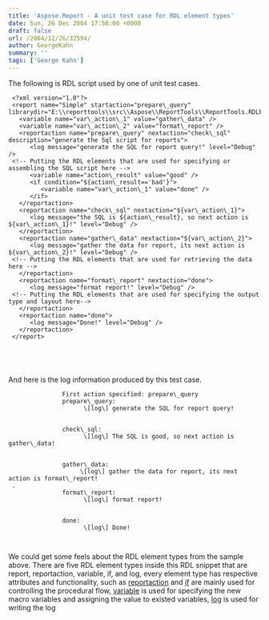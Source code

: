 ```yaml
---
title: 'Aspose.Report - A unit test case for RDL element types'
date: Sun, 26 Dec 2004 17:58:00 +0000
draft: false
url: /2004/12/26/32594/
author: GeorgeKahn
summary: ''
tags: ['George Kahn']
---
```


The following is RDL script used by one of unit test cases.

```
 <?xml version="1.0"?>
 <report name="Simple" startaction="prepare\_query"  librarydir="E:\\reporttools\\src\\Aspose\\ReportTools\\ReportTools.RDLElement\\bin\\Debug">
   <variable name="var\_action\_1" value="gather\_data" />
   <variable name="var\_action\_2" value="format\_report" />
   <reportaction name="prepare\_query" nextaction="check\_sql" description="generate the Sql script for reports">
      <log message="generate the SQL for report query!" level="Debug" />
 <!-- Putting the RDL elements that are used for specifying or assembling the SQL script here -->
      <variable name="action\_result" value="good" />
      <if condition="${action\_result=='bad'}">
         <variable name="var\_action\_1" value="done" />
      </if>
   </reportaction>
   <reportaction name="check\_sql" nextaction="${var\_action\_1}">
      <log message="the SQL is ${action\_result}, so next action is ${var\_action\_1}!" level="Debug" />
   </reportaction>
   <reportaction name="gather\_data" nextaction="${var\_action\_2}">
      <log message="gather the data for report, its next action is ${var\_action\_2}!" level="Debug" />
 <!-- Putting the RDL elements that are used for retrieving the data here -->
   </reportaction>
   <reportaction name="format\_report" nextaction="done">
      <log message="format report!" level="Debug" />
 <!-- Putting the RDL elements that are used for specifying the output type and layout here-->
   </reportaction>
   <reportaction name="done">
      <log message="Done!" level="Debug" />
   </reportaction>
 </report>





```

And here is the log information produced by this test case.

```
               First action specified: prepare\_query 
               prepare\_query:
                     \[log\] generate the SQL for report query!


               check\_sql:
                     \[log\] The SQL is good, so next action is gather\_data!


               gather\_data:
                    \[log\] gather the data for report, its next action is format\_report!
 .
               format\_report:
                     \[log\] format report!


               done:
                     \[log\] Done!



```

We could get some feels about the RDL element types from the sample above. There are five RDL element types inside this RDL snippet that are report, reportaction, variable, if, and log, every element type has respective attributes and functionality, such as [reportaction][1] and [if][2] are mainly used for controlling the procedural flow, [variable][3] is used for specifying the new macro variables and assigning the value to existed variables, [log][4] is used for writing the log




[1]: /wiki/wikiedit.aspx?topic=MyWiki.reportaction&return=MyWiki.FlowControl "Click here to create this topic"
[2]: /wiki/wikiedit.aspx?topic=MyWiki.if&return=MyWiki.FlowControl "Click here to create this topic"
[3]: /wiki/wikiedit.aspx?topic=MyWiki.variable&return=MyWiki.FlowControl "Click here to create this topic"
[4]: /wiki/wikiedit.aspx?topic=MyWiki.log&return=MyWiki.FlowControl "Click here to create this topic"



